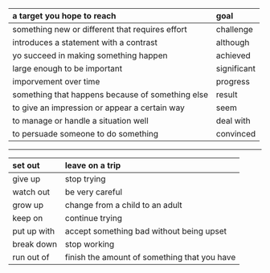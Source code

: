 | a target you hope to reach | goal | 
| :--- | :--- |
| something new or different that requires effort | challenge | 
| introduces a statement with a contrast | although | 
| yo succeed in making something happen | achieved | 
| large enough to be important | significant |
| imporvement over time | progress |
| something that happens because of something else | result | 
| to give an impression or appear a certain way | seem |
| to manage or handle a situation well | deal with |
| to persuade someone to do something | convinced |

---

| set out | leave on a trip | 
| :--- | :--- |
| give up | stop trying | 
| watch out | be very careful | 
| grow up | change from a child to an adult |
| keep on | continue trying | 
| put up with | accept something bad without being upset | 
| break down | stop working |
| run out of | finish the amount of something that you have 
 